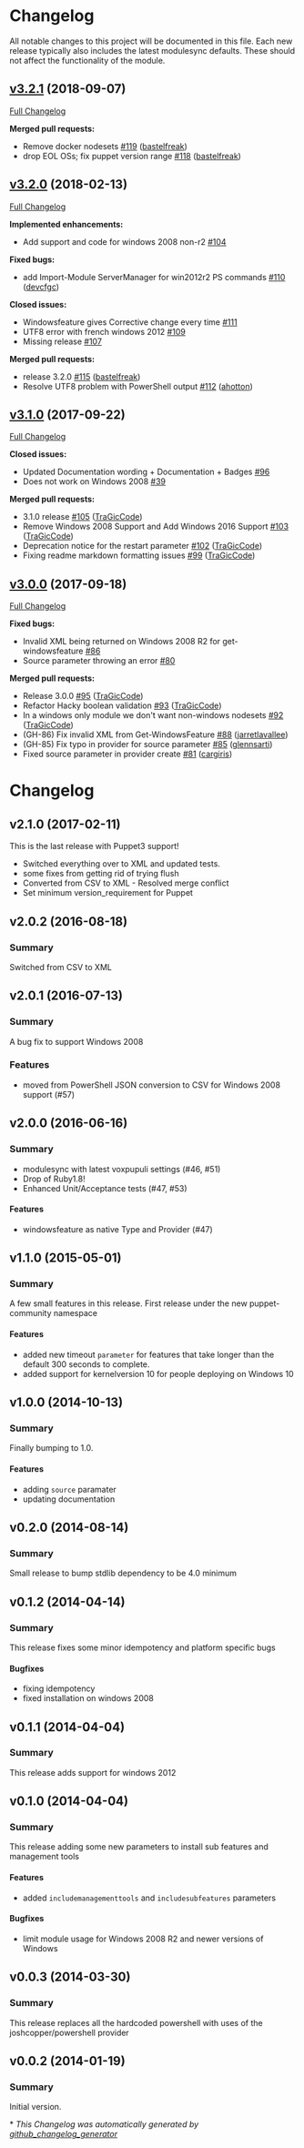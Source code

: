 # Changelog

All notable changes to this project will be documented in this file.
Each new release typically also includes the latest modulesync defaults.
These should not affect the functionality of the module.

## [v3.2.1](https://github.com/voxpupuli/puppet-windowsfeature/tree/v3.2.1) (2018-09-07)

[Full Changelog](https://github.com/voxpupuli/puppet-windowsfeature/compare/v3.2.0...v3.2.1)

**Merged pull requests:**

- Remove docker nodesets [\#119](https://github.com/voxpupuli/puppet-windowsfeature/pull/119) ([bastelfreak](https://github.com/bastelfreak))
- drop EOL OSs; fix puppet version range [\#118](https://github.com/voxpupuli/puppet-windowsfeature/pull/118) ([bastelfreak](https://github.com/bastelfreak))

## [v3.2.0](https://github.com/voxpupuli/puppet-windowsfeature/tree/v3.2.0) (2018-02-13)

[Full Changelog](https://github.com/voxpupuli/puppet-windowsfeature/compare/v3.1.0...v3.2.0)

**Implemented enhancements:**

- Add support and code for windows 2008 non-r2 [\#104](https://github.com/voxpupuli/puppet-windowsfeature/issues/104)

**Fixed bugs:**

- add Import-Module ServerManager for win2012r2 PS commands [\#110](https://github.com/voxpupuli/puppet-windowsfeature/pull/110) ([devcfgc](https://github.com/devcfgc))

**Closed issues:**

- Windowsfeature gives Corrective change every time [\#111](https://github.com/voxpupuli/puppet-windowsfeature/issues/111)
- UTF8 error with french windows 2012 [\#109](https://github.com/voxpupuli/puppet-windowsfeature/issues/109)
- Missing release [\#107](https://github.com/voxpupuli/puppet-windowsfeature/issues/107)

**Merged pull requests:**

- release 3.2.0 [\#115](https://github.com/voxpupuli/puppet-windowsfeature/pull/115) ([bastelfreak](https://github.com/bastelfreak))
- Resolve UTF8 problem with PowerShell output [\#112](https://github.com/voxpupuli/puppet-windowsfeature/pull/112) ([ahotton](https://github.com/ahotton))

## [v3.1.0](https://github.com/voxpupuli/puppet-windowsfeature/tree/v3.1.0) (2017-09-22)

[Full Changelog](https://github.com/voxpupuli/puppet-windowsfeature/compare/v3.0.0...v3.1.0)

**Closed issues:**

- Updated Documentation wording + Documentation + Badges [\#96](https://github.com/voxpupuli/puppet-windowsfeature/issues/96)
- Does not work on Windows 2008 [\#39](https://github.com/voxpupuli/puppet-windowsfeature/issues/39)

**Merged pull requests:**

- 3.1.0 release [\#105](https://github.com/voxpupuli/puppet-windowsfeature/pull/105) ([TraGicCode](https://github.com/TraGicCode))
- Remove Windows 2008 Support and Add Windows 2016 Support [\#103](https://github.com/voxpupuli/puppet-windowsfeature/pull/103) ([TraGicCode](https://github.com/TraGicCode))
- Deprecation notice for the restart parameter [\#102](https://github.com/voxpupuli/puppet-windowsfeature/pull/102) ([TraGicCode](https://github.com/TraGicCode))
- Fixing readme markdown formatting issues [\#99](https://github.com/voxpupuli/puppet-windowsfeature/pull/99) ([TraGicCode](https://github.com/TraGicCode))

## [v3.0.0](https://github.com/voxpupuli/puppet-windowsfeature/tree/v3.0.0) (2017-09-18)

[Full Changelog](https://github.com/voxpupuli/puppet-windowsfeature/compare/v2.1.0...v3.0.0)

**Fixed bugs:**

- Invalid XML being returned on Windows 2008 R2 for get-windowsfeature [\#86](https://github.com/voxpupuli/puppet-windowsfeature/issues/86)
- Source parameter throwing an error [\#80](https://github.com/voxpupuli/puppet-windowsfeature/issues/80)

**Merged pull requests:**

- Release 3.0.0 [\#95](https://github.com/voxpupuli/puppet-windowsfeature/pull/95) ([TraGicCode](https://github.com/TraGicCode))
- Refactor Hacky boolean validation [\#93](https://github.com/voxpupuli/puppet-windowsfeature/pull/93) ([TraGicCode](https://github.com/TraGicCode))
- In a windows only module we don't want non-windows nodesets [\#92](https://github.com/voxpupuli/puppet-windowsfeature/pull/92) ([TraGicCode](https://github.com/TraGicCode))
- \(GH-86\) Fix invalid XML from Get-WindowsFeature [\#88](https://github.com/voxpupuli/puppet-windowsfeature/pull/88) ([jarretlavallee](https://github.com/jarretlavallee))
- \(GH-85\) Fix typo in provider for source parameter [\#85](https://github.com/voxpupuli/puppet-windowsfeature/pull/85) ([glennsarti](https://github.com/glennsarti))
- Fixed source parameter in provider create [\#81](https://github.com/voxpupuli/puppet-windowsfeature/pull/81) ([cargiris](https://github.com/cargiris))

# Changelog

## v2.1.0 (2017-02-11)

This is the last release with Puppet3 support!
* Switched everything over to XML and updated tests.
* some fixes from getting rid of trying flush
* Converted from CSV to XML - Resolved merge conflict
* Set minimum version_requirement for Puppet

## v2.0.2 (2016-08-18)
### Summary

  Switched from CSV to XML

## v2.0.1 (2016-07-13)
### Summary

  A bug fix to support Windows 2008

### Features
- moved from PowerShell JSON conversion to CSV for Windows 2008 support (#57)

## v2.0.0 (2016-06-16)
### Summary
- modulesync with latest voxpupuli settings (#46, #51)
- Drop of Ruby1.8!
- Enhanced Unit/Acceptance tests (#47, #53)

#### Features
- windowsfeature as native Type and Provider (#47)


## v1.1.0 (2015-05-01)
### Summary

  A few small features in this release. First release under the new puppet-community namespace

#### Features

- added new timeout `parameter` for features that take longer than the default 300 seconds to complete.
- added support for kernelversion 10 for people deploying on Windows 10

## v1.0.0 (2014-10-13)
### Summary

  Finally bumping to 1.0.

#### Features

- adding `source` paramater
- updating documentation

## v0.2.0 (2014-08-14)
### Summary

  Small release to bump stdlib dependency to be 4.0 minimum

## v0.1.2 (2014-04-14)
### Summary

  This release fixes some minor idempotency and platform specific bugs

#### Bugfixes

- fixing idempotency
- fixed installation on windows 2008

## v0.1.1 (2014-04-04)
### Summary

  This release adds support for windows 2012

## v0.1.0 (2014-04-04)
### Summary

  This release adding some new parameters to install sub features and management tools

#### Features

- added `includemanagementtools` and `includesubfeatures` parameters

#### Bugfixes

- limit module usage for Windows 2008 R2 and newer versions of Windows


## v0.0.3 (2014-03-30)

### Summary

This release replaces all the hardcoded powershell with uses of the joshcopper/powershell provider

## v0.0.2 (2014-01-19)
### Summary

Initial version.


\* *This Changelog was automatically generated by [github_changelog_generator](https://github.com/github-changelog-generator/github-changelog-generator)*
